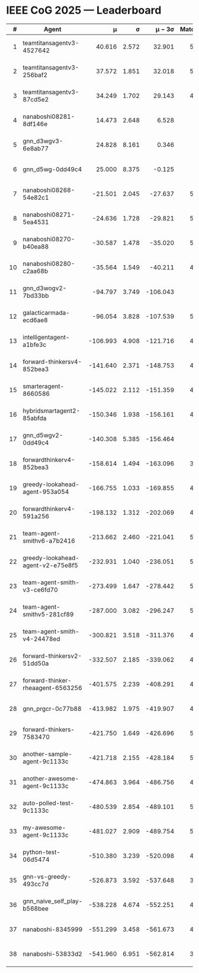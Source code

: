 # IEEE CoG 2025 — Leaderboard

| # | Agent | μ | σ | μ − 3σ | Matches | Updated |
|---:|---|---:|---:|---:|---:|---|
| 1 | teamtitansagentv3-4527642 | 40.616 | 2.572 | 32.901 | 5276 | 2025-08-29 23:10 |
| 2 | teamtitansagentv3-256baf2 | 37.572 | 1.851 | 32.018 | 5196 | 2025-08-29 23:10 |
| 3 | teamtitansagentv3-87cd5e2 | 34.249 | 1.702 | 29.143 | 4760 | 2025-08-29 23:10 |
| 4 | nanaboshi08281-8df146e | 14.473 | 2.648 | 6.528 | 206 | 2025-08-29 23:10 |
| 5 | gnn_d3wgv3-6e8ab77 | 24.828 | 8.161 | 0.346 | 118 | 2025-08-29 23:10 |
| 6 | gnn_d5wg-0dd49c4 | 25.000 | 8.375 | -0.125 | 100 | 2025-08-29 23:10 |
| 7 | nanaboshi08268-54e82c1 | -21.501 | 2.045 | -27.637 | 5040 | 2025-08-29 23:10 |
| 8 | nanaboshi08271-5ea4531 | -24.636 | 1.728 | -29.821 | 5258 | 2025-08-29 23:10 |
| 9 | nanaboshi08270-b40ea88 | -30.587 | 1.478 | -35.020 | 5140 | 2025-08-29 23:10 |
| 10 | nanaboshi08280-c2aa68b | -35.564 | 1.549 | -40.211 | 4858 | 2025-08-29 23:10 |
| 11 | gnn_d3wogv2-7bd33bb | -94.797 | 3.749 | -106.043 | 224 | 2025-08-29 23:10 |
| 12 | galacticarmada-ecd6ae8 | -96.054 | 3.828 | -107.539 | 5000 | 2025-08-29 23:10 |
| 13 | intelligentagent-a1bfe3c | -106.993 | 4.908 | -121.716 | 4509 | 2025-08-29 23:10 |
| 14 | forward-thinkersv4-852bea3 | -141.640 | 2.371 | -148.753 | 4150 | 2025-08-29 23:10 |
| 15 | smarteragent-8660586 | -145.022 | 2.112 | -151.359 | 4079 | 2025-08-29 23:10 |
| 16 | hybridsmartagent2-85abfda | -150.346 | 1.938 | -156.161 | 4418 | 2025-08-29 23:10 |
| 17 | gnn_d5wgv2-0dd49c4 | -140.308 | 5.385 | -156.464 | 180 | 2025-08-29 23:10 |
| 18 | forwardthinkerv4-852bea3 | -158.614 | 1.494 | -163.096 | 3901 | 2025-08-29 23:10 |
| 19 | greedy-lookahead-agent-953a054 | -166.755 | 1.033 | -169.855 | 4750 | 2025-08-29 23:10 |
| 20 | forwardthinkerv4-591a256 | -198.132 | 1.312 | -202.069 | 4377 | 2025-08-29 23:10 |
| 21 | team-agent-smithv6-a7b2416 | -213.662 | 2.460 | -221.041 | 5300 | 2025-08-29 23:10 |
| 22 | greedy-lookahead-agent-v2-e75e8f5 | -232.931 | 1.040 | -236.051 | 5002 | 2025-08-29 23:10 |
| 23 | team-agent-smith-v3-ce6fd70 | -273.499 | 1.647 | -278.442 | 5798 | 2025-08-29 23:10 |
| 24 | team-agent-smithv5-281cf89 | -287.000 | 3.082 | -296.247 | 5100 | 2025-08-29 23:10 |
| 25 | team-agent-smith-v4-24478ed | -300.821 | 3.518 | -311.376 | 4758 | 2025-08-29 23:10 |
| 26 | forward-thinkersv2-51dd50a | -332.507 | 2.185 | -339.062 | 4868 | 2025-08-29 23:10 |
| 27 | forward-thinker-rheaagent-6563256 | -401.575 | 2.239 | -408.291 | 4268 | 2025-08-29 23:10 |
| 28 | gnn_prgcr-0c77b88 | -413.982 | 1.975 | -419.907 | 4810 | 2025-08-29 23:10 |
| 29 | forward-thinkers-7583470 | -421.750 | 1.649 | -426.696 | 5240 | 2025-08-29 23:10 |
| 30 | another-sample-agent-9c1133c | -421.718 | 2.155 | -428.184 | 5260 | 2025-08-29 23:10 |
| 31 | another-awesome-agent-9c1133c | -474.863 | 3.964 | -486.756 | 4780 | 2025-08-29 23:10 |
| 32 | auto-polled-test-9c1133c | -480.539 | 2.854 | -489.101 | 5020 | 2025-08-29 23:10 |
| 33 | my-awesome-agent-9c1133c | -481.027 | 2.909 | -489.754 | 5360 | 2025-08-29 23:10 |
| 34 | python-test-06d5474 | -510.380 | 3.239 | -520.098 | 4360 | 2025-08-29 23:10 |
| 35 | gnn-vs-greedy-493cc7d | -526.873 | 3.592 | -537.648 | 3980 | 2025-08-29 23:10 |
| 36 | gnn_naive_self_play-b568bee | -538.228 | 4.674 | -552.251 | 4240 | 2025-08-29 23:10 |
| 37 | nanaboshi-8345999 | -551.299 | 3.458 | -561.673 | 4310 | 2025-08-29 23:10 |
| 38 | nanaboshi-53833d2 | -541.960 | 6.951 | -562.814 | 3780 | 2025-08-29 23:10 |
